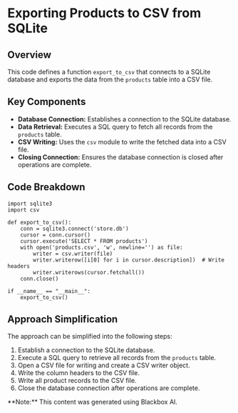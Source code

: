 # Exporting Products to CSV from SQLite

## Overview

This code defines a function `export_to_csv` that connects to a SQLite database and exports the data from the `products` table into a CSV file.

## Key Components

*   **Database Connection:** Establishes a connection to the SQLite database.
*   **Data Retrieval:** Executes a SQL query to fetch all records from the `products` table.
*   **CSV Writing:** Uses the `csv` module to write the fetched data into a CSV file.
*   **Closing Connection:** Ensures the database connection is closed after operations are complete.

## Code Breakdown

    import sqlite3
    import csv

    def export_to_csv():
        conn = sqlite3.connect('store.db')
        cursor = conn.cursor()
        cursor.execute('SELECT * FROM products')
        with open('products.csv', 'w', newline='') as file:
            writer = csv.writer(file)
            writer.writerow([i[0] for i in cursor.description])  # Write headers
            writer.writerows(cursor.fetchall())
        conn.close()

    if __name__ == "__main__":
        export_to_csv()

## Approach Simplification

The approach can be simplified into the following steps:

1.  Establish a connection to the SQLite database.
2.  Execute a SQL query to retrieve all records from the `products` table.
3.  Open a CSV file for writing and create a CSV writer object.
4.  Write the column headers to the CSV file.
5.  Write all product records to the CSV file.
6.  Close the database connection after operations are complete.

<div class="note">**Note:** This content was generated using Blackbox AI.</div>